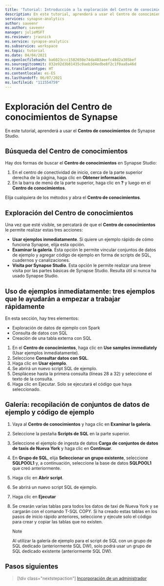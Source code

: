 ```yaml
---
title: 'Tutorial: Introducción a la exploración del Centro de conocimientos de Synapse'
description: En este tutorial, aprenderá a usar el Centro de conocimientos de Synapse.
services: synapse-analytics
author: saveenr
ms.author: saveenr
manager: julieMSFT
ms.reviewer: jrasnick
ms.service: synapse-analytics
ms.subservice: workspace
ms.topic: tutorial
ms.date: 04/04/2021
ms.openlocfilehash: ba6023ccc1582650e74da483aeefc48d2a305bef
ms.sourcegitcommit: 832e92d3b81435c0aeb3d4edbe8f2c1f0aa8a46d
ms.translationtype: HT
ms.contentlocale: es-ES
ms.lasthandoff: 06/07/2021
ms.locfileid: "111554759"
---
```

# <a name="explore-the-synapse-knowledge-center"></a>Exploración del Centro de conocimientos de Synapse

En este tutorial, aprenderá a usar el **Centro de conocimientos** de Synapse Studio.

## <a name="finding-the-knowledge-center"></a>Búsqueda del Centro de conocimientos

Hay dos formas de buscar el **Centro de conocimientos** en Synapse Studio:

  1. En el centro de conectividad de inicio, cerca de la parte superior derecha de la página, haga clic en **Obtener información**.
  2. En la barra de menú de la parte superior, haga clic en **?** y luego en el **Centro de conocimientos**.

Elija cualquiera de los métodos y abra el **Centro de conocimientos**.

## <a name="exploring-the-knowledge-center"></a>Exploración del Centro de conocimientos

Una vez que esté visible, se percatará de que el **Centro de conocimientos** le permite realizar estas tres acciones:
* **Usar ejemplos inmediatamente**. Si quiere un ejemplo rápido de cómo funciona Synapse, elija esta opción.
* **Examinar la galería**. Esta opción le permite vincular conjuntos de datos de ejemplo y agregar código de ejemplo en forma de scripts de SQL, cuadernos y canalizaciones.
* **Visita por Synapse Studio**. Esta opción le permite realizar una breve visita por las partes básicas de Synapse Studio. Resulta útil si nunca ha usado Synapse Studio.

## <a name="use-samples-immediately-three-samples-to-help-you-get-started-fast"></a>Uso de ejemplos inmediatamente: tres ejemplos que le ayudarán a empezar a trabajar rápidamente

En esta sección, hay tres elementos:
* Exploración de datos de ejemplo con Spark
* Consulta de datos con SQL
* Creación de una tabla externa con SQL

1. En el **Centro de conocimientos**, haga clic en **Use samples immediately** (Usar ejemplos inmediatamente).
1. Seleccione **Consultar datos con SQL**.
1. Haga clic en **Usar ejemplo**.
1. Se abrirá un nuevo script SQL de ejemplo.
1. Desplácese hasta la primera consulta (líneas 28 a 32) y seleccione el texto de la consulta.
1. Haga clic en Ejecutar. Solo se ejecutará el código que haya seleccionado.

## <a name="gallery-a-collection-of-sample-datasets-and-sample-code"></a>Galería: recopilación de conjuntos de datos de ejemplo y código de ejemplo

1. Vaya al **Centro de conocimientos** y haga clic en **Examinar la galería**.
1. Seleccione la pestaña **Scripts de SQL** en la parte superior.
1. Seleccione el ejemplo de ingesta de datos **Carga de conjuntos de datos de taxis de Nueva York** y haga clic en **Continuar**.
1. En **Grupo de SQL**, elija **Seleccionar un grupo existente**, seleccione **SQLPOOL1** y, a continuación, seleccione la base de datos **SQLPOOL1** que creó anteriormente.
1. Haga clic en **Abrir script**.
1. Se abrirá un nuevo script SQL de ejemplo.
1. Haga clic en **Ejecutar**
1. Se crearán varias tablas para todos los datos de taxi de Nueva York y se cargarán con el comando T-SQL COPY. Si ha creado estas tablas en los pasos de inicio rápido anteriores, seleccione y ejecute solo el código para crear y copiar las tablas que no existen.

    > [!NOTE] 
    > Al utilizar la galería de ejemplo para el script de SQL con un grupo de SQL dedicado (anteriormente SQL DW), solo podrá usar un grupo de SQL dedicado existente (anteriormente SQL DW).

## <a name="next-steps"></a>Pasos siguientes

> [!div class="nextstepaction"]
> [Incorporación de un administrador](get-started-add-admin.md)

